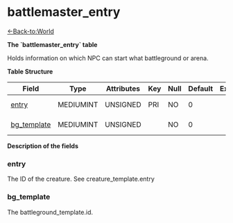 # battlemaster\_entry

[<-Back-to:World](database-world)

**The \`battlemaster\_entry\` table**

Holds information on which NPC can start what battleground or arena.

**Table Structure**

| Field            | Type      | Attributes | Key | Null | Default | Extra | Comment                 |
| ---------------- | --------- | ---------- | --- | ---- | ------- | ----- | ----------------------- |
| [entry][1]       | MEDIUMINT | UNSIGNED   | PRI | NO   | 0       |       | Entry of a creature     |
| [bg_template][2] | MEDIUMINT | UNSIGNED   |     | NO   | 0       |       | Batleground template id |

[1]: #entry
[2]: #bg_template

**Description of the fields**

### entry

The ID of the creature. See creature\_template.entry

### bg\_template

The battleground\_template.id.
